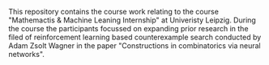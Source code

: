 This repository contains the course work relating to the course "Mathemactis & Machine Leaning Internship" at Univeristy Leipzig. 
During the course the participants focussed on expanding prior research in the filed of reinforcement learning based counterexample search
conducted by Adam Zsolt Wagner in the paper "Constructions in combinatorics via neural networks".
